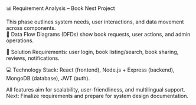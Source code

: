 📊 Requirement Analysis – Book Nest Project

This phase outlines system needs, user interactions, and data movement across components.  
📌 Data Flow Diagrams (DFDs) show book requests, user actions, and admin operations.

📝 Solution Requirements: user login, book listing/search, book sharing, reviews, notifications. 

💻 Technology Stack: React (frontend), Node.js + Express (backend), MongoDB (database), JWT (auth).

All features aim for scalability, user-friendliness, and multilingual support.  
Next: Finalize requirements and prepare for system design documentation.

